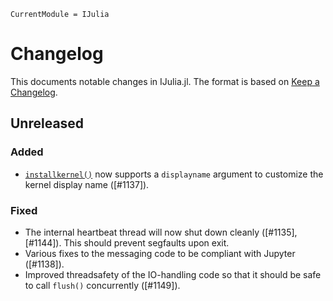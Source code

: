 ```@meta
CurrentModule = IJulia
```

# Changelog

This documents notable changes in IJulia.jl. The format is based on [Keep a
Changelog](https://keepachangelog.com).

## Unreleased

### Added
- [`installkernel()`](@ref) now supports a `displayname` argument to customize
  the kernel display name ([#1137]).

### Fixed
- The internal heartbeat thread will now shut down cleanly ([#1135],
  [#1144]). This should prevent segfaults upon exit.
- Various fixes to the messaging code to be compliant with Jupyter ([#1138]).
- Improved threadsafety of the IO-handling code so that it should be safe to
  call `flush()` concurrently ([#1149]).
